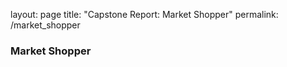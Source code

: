 layout: page
title: "Capstone Report: Market Shopper"
permalink: /market_shopper

### Market Shopper
